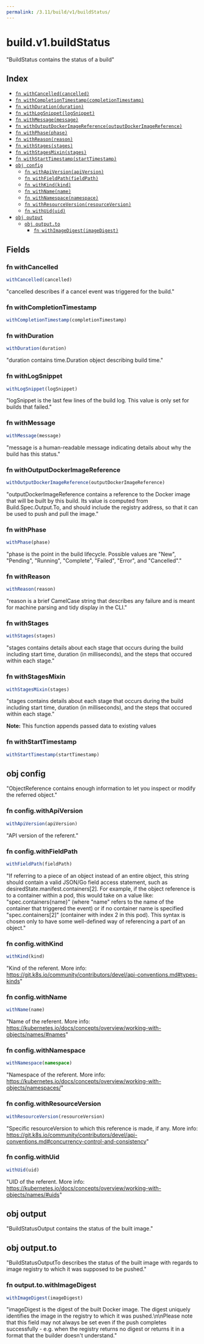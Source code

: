```yaml
---
permalink: /3.11/build/v1/buildStatus/
---
```


# build.v1.buildStatus

"BuildStatus contains the status of a build"

## Index

* [`fn withCancelled(cancelled)`](#fn-withcancelled)
* [`fn withCompletionTimestamp(completionTimestamp)`](#fn-withcompletiontimestamp)
* [`fn withDuration(duration)`](#fn-withduration)
* [`fn withLogSnippet(logSnippet)`](#fn-withlogsnippet)
* [`fn withMessage(message)`](#fn-withmessage)
* [`fn withOutputDockerImageReference(outputDockerImageReference)`](#fn-withoutputdockerimagereference)
* [`fn withPhase(phase)`](#fn-withphase)
* [`fn withReason(reason)`](#fn-withreason)
* [`fn withStages(stages)`](#fn-withstages)
* [`fn withStagesMixin(stages)`](#fn-withstagesmixin)
* [`fn withStartTimestamp(startTimestamp)`](#fn-withstarttimestamp)
* [`obj config`](#obj-config)
  * [`fn withApiVersion(apiVersion)`](#fn-configwithapiversion)
  * [`fn withFieldPath(fieldPath)`](#fn-configwithfieldpath)
  * [`fn withKind(kind)`](#fn-configwithkind)
  * [`fn withName(name)`](#fn-configwithname)
  * [`fn withNamespace(namespace)`](#fn-configwithnamespace)
  * [`fn withResourceVersion(resourceVersion)`](#fn-configwithresourceversion)
  * [`fn withUid(uid)`](#fn-configwithuid)
* [`obj output`](#obj-output)
  * [`obj output.to`](#obj-outputto)
    * [`fn withImageDigest(imageDigest)`](#fn-outputtowithimagedigest)

## Fields

### fn withCancelled

```ts
withCancelled(cancelled)
```

"cancelled describes if a cancel event was triggered for the build."

### fn withCompletionTimestamp

```ts
withCompletionTimestamp(completionTimestamp)
```



### fn withDuration

```ts
withDuration(duration)
```

"duration contains time.Duration object describing build time."

### fn withLogSnippet

```ts
withLogSnippet(logSnippet)
```

"logSnippet is the last few lines of the build log.  This value is only set for builds that failed."

### fn withMessage

```ts
withMessage(message)
```

"message is a human-readable message indicating details about why the build has this status."

### fn withOutputDockerImageReference

```ts
withOutputDockerImageReference(outputDockerImageReference)
```

"outputDockerImageReference contains a reference to the Docker image that will be built by this build. Its value is computed from Build.Spec.Output.To, and should include the registry address, so that it can be used to push and pull the image."

### fn withPhase

```ts
withPhase(phase)
```

"phase is the point in the build lifecycle. Possible values are \"New\", \"Pending\", \"Running\", \"Complete\", \"Failed\", \"Error\", and \"Cancelled\"."

### fn withReason

```ts
withReason(reason)
```

"reason is a brief CamelCase string that describes any failure and is meant for machine parsing and tidy display in the CLI."

### fn withStages

```ts
withStages(stages)
```

"stages contains details about each stage that occurs during the build including start time, duration (in milliseconds), and the steps that occured within each stage."

### fn withStagesMixin

```ts
withStagesMixin(stages)
```

"stages contains details about each stage that occurs during the build including start time, duration (in milliseconds), and the steps that occured within each stage."

**Note:** This function appends passed data to existing values

### fn withStartTimestamp

```ts
withStartTimestamp(startTimestamp)
```



## obj config

"ObjectReference contains enough information to let you inspect or modify the referred object."

### fn config.withApiVersion

```ts
withApiVersion(apiVersion)
```

"API version of the referent."

### fn config.withFieldPath

```ts
withFieldPath(fieldPath)
```

"If referring to a piece of an object instead of an entire object, this string should contain a valid JSON/Go field access statement, such as desiredState.manifest.containers[2]. For example, if the object reference is to a container within a pod, this would take on a value like: \"spec.containers{name}\" (where \"name\" refers to the name of the container that triggered the event) or if no container name is specified \"spec.containers[2]\" (container with index 2 in this pod). This syntax is chosen only to have some well-defined way of referencing a part of an object."

### fn config.withKind

```ts
withKind(kind)
```

"Kind of the referent. More info: https://git.k8s.io/community/contributors/devel/api-conventions.md#types-kinds"

### fn config.withName

```ts
withName(name)
```

"Name of the referent. More info: https://kubernetes.io/docs/concepts/overview/working-with-objects/names/#names"

### fn config.withNamespace

```ts
withNamespace(namespace)
```

"Namespace of the referent. More info: https://kubernetes.io/docs/concepts/overview/working-with-objects/namespaces/"

### fn config.withResourceVersion

```ts
withResourceVersion(resourceVersion)
```

"Specific resourceVersion to which this reference is made, if any. More info: https://git.k8s.io/community/contributors/devel/api-conventions.md#concurrency-control-and-consistency"

### fn config.withUid

```ts
withUid(uid)
```

"UID of the referent. More info: https://kubernetes.io/docs/concepts/overview/working-with-objects/names/#uids"

## obj output

"BuildStatusOutput contains the status of the built image."

## obj output.to

"BuildStatusOutputTo describes the status of the built image with regards to image registry to which it was supposed to be pushed."

### fn output.to.withImageDigest

```ts
withImageDigest(imageDigest)
```

"imageDigest is the digest of the built Docker image. The digest uniquely identifies the image in the registry to which it was pushed.\n\nPlease note that this field may not always be set even if the push completes successfully - e.g. when the registry returns no digest or returns it in a format that the builder doesn't understand."